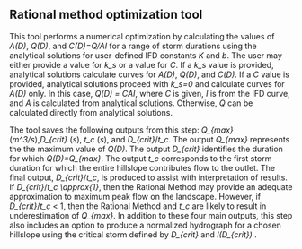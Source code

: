 ## Rational method optimization tool

This tool performs a numerical optimization by calculating the values of *A(D)*, *Q(D)*, and *C(D)=Q/AI* for a range of storm durations using the analytical solutions for user-defined IFD constants *K* and *b*. The user may either provide a value for *k_s* or a value for *C*. If a *k_s* value is provided, analytical solutions calculate curves for *A(D)*, *Q(D)*, and *C(D)*. If a *C* value is provided, analytical solutions proceed with *k_s=0* and calculate curves for *A(D)* only. In this case, *Q(D) = CAI*, where *C* is given, *I* is from the IFD curve, and *A*  is calculated from analytical solutions. Otherwise, *Q* can be calculated directly from analytical solutions.


The tool saves the following outputs from this step: *Q_{max}* (*m^3/s*),*D_{crit}* (*s*), *t_c* (*s*), and *D_{crit}*/*t_c*. The output *Q_{max}* represents the the maximum value of *Q(D)*. The output *D_{crit}* identifies the duration for which *Q(D)=Q_{max}*. The output *t_c* corresponds to the first storm duration for which the entire hillslope contributes flow to the outlet. The final output, *D_{crit}*/*t_c*, is produced to assist with interpretation of results. If  *D_{crit}*/*t_c* *\approx{1}*, then the Rational Method may provide an adequate approximation to maximum peak flow on the landscape. However, if *D_{crit}*/*t_c* < 1, then the Rational Method and *t_c* are likely to result in underestimation of *Q_{max}*. In addition to these four main outputs, this step also includes an option to produce a normalized hydrograph for a chosen hillslope using the critical storm defined by *D_{crit}* and *I(D_{crit})* . 
